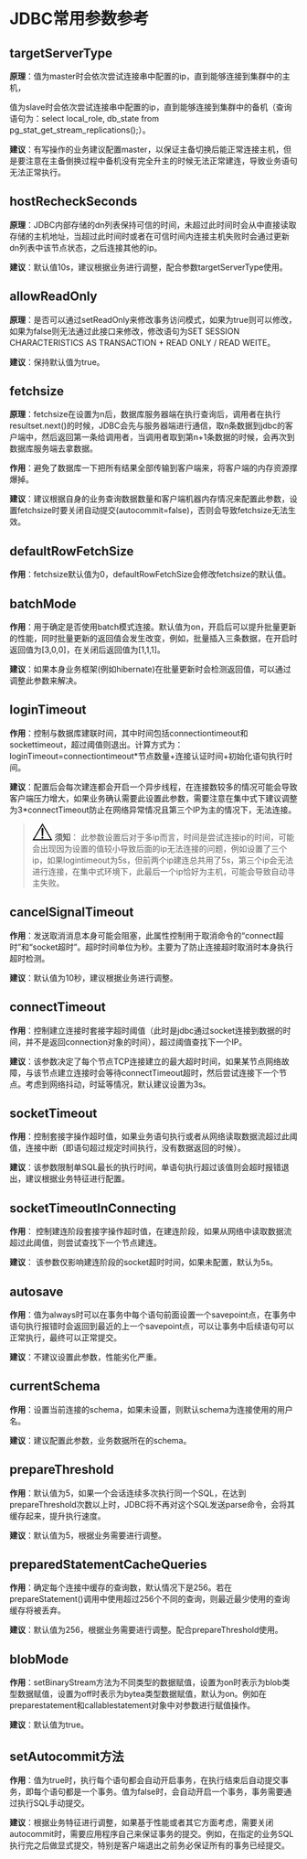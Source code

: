 # JDBC常用参数参考

## targetServerType<a name="section556210112155"></a>

**原理**：值为master时会依次尝试连接串中配置的ip，直到能够连接到集群中的主机，

值为slave时会依次尝试连接串中配置的ip，直到能够连接到集群中的备机（查询语句为：select local\_role, db\_state from pg\_stat\_get\_stream\_replications\(\);）。

**建议**：有写操作的业务建议配置master，以保证主备切换后能正常连接主机，但是要注意在主备倒换过程中备机没有完全升主的时候无法正常建连，导致业务语句无法正常执行。

## hostRecheckSeconds<a name="section57081469162"></a>

**原理**：JDBC内部存储的dn列表保持可信的时间，未超过此时间时会从中直接读取存储的主机地址，当超过此时间时或者在可信时间内连接主机失败时会通过更新dn列表中该节点状态，之后连接其他的ip。

**建议**：默认值10s，建议根据业务进行调整，配合参数targetServerType使用。

## allowReadOnly<a name="section971895131917"></a>

**原理**：是否可以通过setReadOnly来修改事务访问模式，如果为true则可以修改，如果为false则无法通过此接口来修改，修改语句为SET SESSION CHARACTERISTICS AS TRANSACTION + READ ONLY / READ WEITE。

**建议**：保持默认值为true。

## fetchsize<a name="section977561515206"></a>

**原理**：fetchsize在设置为n后，数据库服务器端在执行查询后，调用者在执行resultset.next\(\)的时候，JDBC会先与服务器端进行通信，取n条数据到jdbc的客户端中，然后返回第一条给调用者，当调用者取到第n+1条数据的时候，会再次到数据库服务端去拿数据。

**作用**：避免了数据库一下把所有结果全部传输到客户端来，将客户端的内存资源撑爆掉。

**建议**：建议根据自身的业务查询数据数量和客户端机器内存情况来配置此参数，设置fetchsize时要关闭自动提交\(autocommit=false\)，否则会导致fetchsize无法生效。

## defaultRowFetchSize<a name="section1097717285206"></a>

**作用**：fetchsize默认值为0，defaultRowFetchSize会修改fetchsize的默认值。

## batchMode<a name="section27774212223"></a>

**作用**：用于确定是否使用batch模式连接。默认值为on，开启后可以提升批量更新的性能，同时批量更新的返回值会发生改变，例如，批量插入三条数据，在开启时返回值为\[3,0,0\]，在关闭后返回值为\[1,1,1\]。

**建议**：如果本身业务框架\(例如hibernate\)在批量更新时会检测返回值，可以通过调整此参数来解决。

## loginTimeout<a name="section191718166231"></a>

**作用**：控制与数据库建联时间，其中时间包括connectiontimeout和sockettimeout，超过阈值则退出。计算方式为：loginTimeout=connectiontimeout\*节点数量+连接认证时间+初始化语句执行时间。

**建议**：配置后会每次建连都会开启一个异步线程，在连接数较多的情况可能会导致客户端压力增大，如果业务确认需要此设置此参数，需要注意在集中式下建议调整为3\*connectTimeout防止在网络异常情况且第三个IP为主的情况下，无法连接。

>![](public_sys-resources/icon-notice.png) **须知**： 
>此参数设置后对于多ip而言，时间是尝试连接ip的时间，可能会出现因为设置的值较小导致后面的ip无法连接的问题，例如设置了三个ip，如果logintimeout为5s，但前两个ip建连总共用了5s，第三个ip会无法进行连接，在集中式环境下，此最后一个ip恰好为主机，可能会导致自动寻主失败。

## cancelSignalTimeout<a name="section158271453172310"></a>

**作用**：发送取消消息本身可能会阻塞，此属性控制用于取消命令的“connect超时”和“socket超时”。超时时间单位为秒。主要为了防止连接超时取消时本身执行超时检测。

**建议**：默认值为10秒，建议根据业务进行调整。

## connectTimeout<a name="section233713142242"></a>

**作用**：控制建立连接时套接字超时阈值（此时是jdbc通过socket连接到数据的时间，并不是返回connection对象的时间），超过阈值查找下一个IP。

**建议**：该参数决定了每个节点TCP连接建立的最大超时时间，如果某节点网络故障，与该节点建立连接时会等待connectTimeout超时，然后尝试连接下一个节点。考虑到网络抖动，时延等情况，默认建议设置为3s。

## socketTimeout<a name="section663313518243"></a>

**作用**：控制套接字操作超时值，如果业务语句执行或者从网络读取数据流超过此阈值，连接中断（即语句超过规定时间执行，没有数据返回的时候）。

**建议**：该参数限制单SQL最长的执行时间，单语句执行超过该值则会超时报错退出，建议根据业务特征进行配置。

## socketTimeoutInConnecting ##
**作用**： 控制建连阶段套接字操作超时值，在建连阶段，如果从网络中读取数据流超过此阈值，则尝试查找下一个节点建连。

**建议**： 该参数仅影响建连阶段的socket超时时间，如果未配置，默认为5s。

## autosave<a name="section177291155122418"></a>

**作用**：值为always时可以在事务中每个语句前面设置一个savepoint点，在事务中语句执行报错时会返回到最近的上一个savepoint点，可以让事务中后续语句可以正常执行，最终可以正常提交。

**建议**：不建议设置此参数，性能劣化严重。

## currentSchema<a name="section196082212252"></a>

**作用**：设置当前连接的schema，如果未设置，则默认schema为连接使用的用户名。

**建议**：建议配置此参数，业务数据所在的schema。

## prepareThreshold<a name="section65591537122511"></a>

**作用**：默认值为5，如果一个会话连续多次执行同一个SQL，在达到prepareThreshold次数以上时，JDBC将不再对这个SQL发送parse命令，会将其缓存起来，提升执行速度。

**建议**：默认值为5，根据业务需要进行调整。

## preparedStatementCacheQueries<a name="section97391426267"></a>

**作用**：确定每个连接中缓存的查询数，默认情况下是256。若在prepareStatement\(\)调用中使用超过256个不同的查询，则最近最少使用的查询缓存将被丢弃。

**建议**：默认值为256，根据业务需要进行调整。配合prepareThreshold使用。

## blobMode<a name="section20591122619265"></a>

**作用**：setBinaryStream方法为不同类型的数据赋值，设置为on时表示为blob类型数据赋值，设置为off时表示为bytea类型数据赋值，默认为on。例如在preparestatement和callablestatement对象中对参数进行赋值操作。

**建议**：默认值为true。

## setAutocommit方法<a name="section710434213264"></a>

**作用**：值为true时，执行每个语句都会自动开启事务，在执行结束后自动提交事务，即每个语句都是一个事务。值为false时，会自动开启一个事务，事务需要通过执行SQL手动提交。

**建议**：根据业务特征进行调整，如果基于性能或者其它方面考虑，需要关闭autocommit时，需要应用程序自己来保证事务的提交。例如，在指定的业务SQL执行完之后做显式提交，特别是客户端退出之前务必保证所有的事务已经提交。

